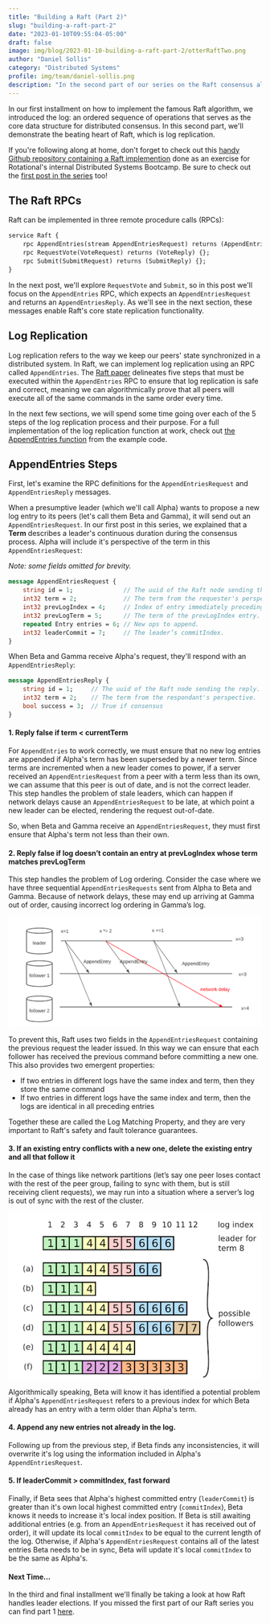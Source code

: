 ```yaml
---
title: "Building a Raft (Part 2)"
slug: "building-a-raft-part-2"
date: "2023-01-10T09:55:04-05:00"
draft: false
image: img/blog/2023-01-10-building-a-raft-part-2/otterRaftTwo.png
author: "Daniel Sollis"
category: "Distributed Systems"
profile: img/team/daniel-sollis.png
description: "In the second part of our series on the Raft consensus algorithm we'll be covering log replication."
---
```


In our first installment on how to implement the famous Raft algorithm, we introduced the log: an ordered sequence of operations that serves as the core data structure for distributed consensus. In this second part, we'll demonstrate the beating heart of Raft, which is log replication.

<!--more-->

If you're following along at home, don't forget to check out this [handy Github repository containing a Raft implemention](https://github.com/rotationalio/Raft) done as an exercise for Rotational's internal Distributed Systems Bootcamp. Be sure to check out the [first post in the series](https://rotational.io/blog/building-a-raft-part-1/) too!

## The Raft RPCs

Raft can be implemented in three remote procedure calls (RPCs):

```proto
service Raft {
    rpc AppendEntries(stream AppendEntriesRequest) returns (AppendEntriesReply) {};
    rpc RequestVote(VoteRequest) returns (VoteReply) {};
    rpc Submit(SubmitRequest) returns (SubmitReply) {};
}
```

In the next post, we'll explore `RequestVote` and `Submit`, so in this post we'll focus on the `AppendEntries` RPC, which expects an `AppendEntriesRequest` and returns an `AppendEntriesReply`. As we'll see in the next section, these messages enable Raft's core state replication functionality.

## Log Replication

Log replication refers to the way we keep our peers' state synchronized in a distributed system. In Raft, we can implement log replication using an RPC called `AppendEntries`. The [Raft paper](https://web.stanford.edu/~ouster/cgi-bin/papers/raft-atc14) delineates five steps that must be executed within the `AppendEntries` RPC to ensure that log replication is safe and correct, meaning we can algorithmically prove that all peers will execute all of the same commands in the same order every time.

In the next few sections, we will spend some time going over each of the 5 steps of the log replication process and their purpose. For a full implementation of the log replication function at work, check out [the AppendEntries function](https://github.com/rotationalio/Raft/blob/8a7f0417aaeafb6d301c4f5c3d57df63268c4886/raft/handlers.go#L215-L269) from the example code.

## AppendEntries Steps

First, let's examine the RPC definitions for the `AppendEntriesRequest` and `AppendEntriesReply` messages.

When a presumptive leader (which we'll call Alpha) wants to propose a new log entry to its peers (let's call them Beta and Gamma), it will send out an `AppendEntriesRequest`. In our first post in this series, we explained that a **Term** describes a leader's continuous duration during the consensus process. Alpha will include it's perspective of the term in this `AppendEntriesRequest`:

*Note: some fields omitted for brevity.*
```proto
message AppendEntriesRequest {
    string id = 1;              // The uuid of the Raft node sending the request.
    int32 term = 2;             // The term from the requester's perspective.
    int32 prevLogIndex = 4;     // Index of entry immediately preceding new ones.
    int32 prevLogTerm = 5;      // The term of the prevLogIndex entry.
    repeated Entry entries = 6; // New ops to append.
    int32 leaderCommit = 7;     // The leader’s commitIndex.
}
```

When Beta and Gamma receive Alpha's request, they'll respond with an `AppendEntriesReply`:

```proto
message AppendEntriesReply {
    string id = 1;     // The uuid of the Raft node sending the reply.
    int32 term = 2;    // The term from the respondant's perspective.
    bool success = 3;  // True if consensus
}
```

#### 1. Reply false if term < currentTerm

For `AppendEntries` to work correctly, we must ensure that no new log entries are appended if Alpha's term has been superseded by a newer term. Since terms are incremented when a new leader comes to power, if a server received an `AppendEntriesRequest` from a peer with a term less than its own, we can assume that this peer is out of date, and is not the correct leader. This step handles the problem of stale leaders, which can happen if network delays cause an `AppendEntriesRequest` to be late, at which point a new leader can be elected, rendering the request out-of-date.

So, when Beta and Gamma receive an `AppendEntriesRequest`, they must first ensure that Alpha's term not less than their own.


#### 2. Reply false if log doesn’t contain an entry at prevLogIndex whose term matches prevLogTerm
This step handles the problem of Log ordering. Consider the case where we have three sequential `AppendEntriesRequests` sent from Alpha to Beta and Gamma. Because of network delays, these may end up arriving at Gamma out of order, causing incorrect log ordering in Gamma’s log.

!["Example of network delay"](/img/blog/2023-01-10-building-a-raft-part-2/networkDelay.png)

To prevent this, Raft uses two fields in the `AppendEntriesRequest` containing the previous request the leader issued. In this way we can ensure that each follower has received the previous command before committing a new one. This also provides two emergent properties:

- If two entries in different logs have the same index and term, then they store the same command
- If two entries in different logs have the same index and term, then the logs are identical in all preceding entries

Together these are called the Log Matching Property, and they are very important to Raft's safety and fault tolerance guarantees.

#### 3. If an existing entry conflicts with a new one, delete the existing entry and all that follow it
In the case of things like network partitions (let’s say one peer loses contact with the rest of the peer group, failing to sync with them, but is still receiving client requests), we may run into a situation where a server’s log is out of sync with the rest of the cluster.

!["Possible follower states"](/img/blog/2023-01-10-building-a-raft-part-2/possibleFollowers.png)

Algorithmically speaking, Beta will know it has identified a potential problem if Alpha's `AppendEntriesRequest` refers to a previous index for which Beta already has an entry with a term older than Alpha's term.

#### 4. Append any new entries not already in the log.
Following up from the previous step, if Beta finds any inconsistencies, it will overwrite it's log using the information included in Alpha's `AppendEntriesRequest`.

#### 5. If leaderCommit > commitIndex, fast forward
Finally, if Beta sees that Alpha's highest committed entry (`leaderCommit`) is greater than it's own local highest committed entry (`commitIndex`), Beta knows it needs to increase it's local index position. If Beta is still awaiting additional entries (e.g. from an `AppendEntriesRequest` it has received out of order), it will update its local `commitIndex` to be equal to the current length of the log. Otherwise, if Alpha's `AppendEntriesRequest` contains all of the latest entries Beta needs to be in sync, Beta will update it's local `commitIndex` to be the same as Alpha's.

#### Next Time...
In the third and final installment we'll finally be taking a look at how Raft handles leader elections. If you missed the first part of our Raft series you can find part 1 [here](https://rotational.io/blog/building-a-raft-part-1/).
